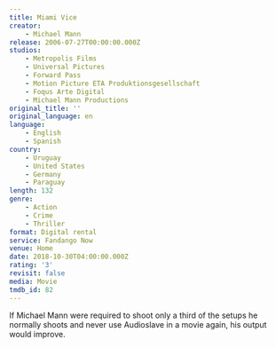 ```yaml
---
title: Miami Vice
creator:
    - Michael Mann
release: 2006-07-27T00:00:00.000Z
studios:
    - Metropolis Films
    - Universal Pictures
    - Forward Pass
    - Motion Picture ETA Produktionsgesellschaft
    - Foqus Arte Digital
    - Michael Mann Productions
original_title: ''
original_language: en
language:
    - English
    - Spanish
country:
    - Uruguay
    - United States
    - Germany
    - Paraguay
length: 132
genre:
    - Action
    - Crime
    - Thriller
format: Digital rental
service: Fandango Now
venue: Home
date: 2018-10-30T04:00:00.000Z
rating: '3'
revisit: false
media: Movie
tmdb_id: 82
---
```


If Michael Mann were required to shoot only a third of the setups he normally shoots and never use Audioslave in a movie again, his output would improve.
